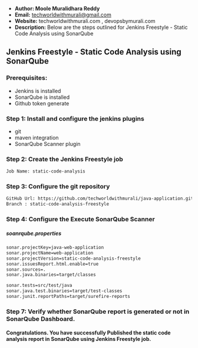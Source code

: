 + <b>Author: Moole Muralidhara Reddy</b></br>
+ <b>Email:</b> techworldwithmurali@gmail.com</br>
+ <b>Website:</b> techworldwithmurali.com , devopsbymurali.com</br>
+ <b>Description:</b> Below are the steps outlined for Jenkins Freestyle - Static Code Analysis using SonarQube</br>

## Jenkins Freestyle - Static Code Analysis using SonarQube

### Prerequisites:
  + Jenkins is installed
  + SonarQube is installed
  + Github token generate

### Step 1: Install and configure the jenkins plugins
  + git
  + maven integration
  + SonarQube Scanner plugin
  
### Step 2: Create the Jenkins Freestyle job
```xml
Job Name: static-code-analysis
```
### Step 3: Configure the git repository
```xml
GitHub Url: https://github.com/techworldwithmurali/java-application.git
Branch : static-code-analysis-freestyle
```
### Step 4: Configure the Execute SonarQube Scanner
##### soanrqube.properties
```xml
sonar.projectKey=java-web-application
sonar.projectName=web-application
sonar.projectVersion=static-code-analysis-freestyle
sonar.issuesReport.html.enable=true
sonar.sources=.
sonar.java.binaries=target/classes

sonar.tests=src/test/java
sonar.java.test.binaries=target/test-classes
sonar.junit.reportPaths=target/surefire-reports
```

     
### Step 7: Verify whether SonarQube report is generated or not in SonarQube Dashboard.

#### Congratulations. You have successfully Published the static code analysis report in SonarQube using Jenkins Freestyle job.
